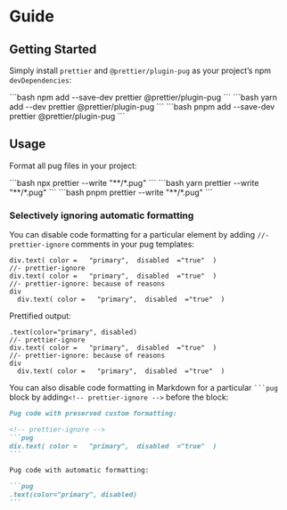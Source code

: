 # Guide

## Getting Started

Simply install `prettier` and `@prettier/plugin-pug` as your project’s npm `devDependencies`:

<code-group>
<code-block title="NPM" active>
```bash
npm add --save-dev prettier @prettier/plugin-pug
```
</code-block>

<code-block title="YARN">
```bash
yarn add --dev prettier @prettier/plugin-pug
```
</code-block>

<code-block title="PNPM">
```bash
pnpm add --save-dev prettier @prettier/plugin-pug
```
</code-block>
</code-group>

## Usage

Format all pug files in your project:

<code-group>
<code-block title="NPM" active>
```bash
npx prettier --write "**/*.pug"
```
</code-block>

<code-block title="YARN">
```bash
yarn prettier --write "**/*.pug"
```
</code-block>

<code-block title="PNPM">
```bash
pnpm prettier --write "**/*.pug"
```
</code-block>
</code-group>

### Selectively ignoring automatic formatting

You can disable code formatting for a particular element by adding `//- prettier-ignore` comments in your pug templates:

```pug
div.text( color =   "primary",  disabled  ="true"  )
//- prettier-ignore
div.text( color =   "primary",  disabled  ="true"  )
//- prettier-ignore: because of reasons
div
  div.text( color =   "primary",  disabled  ="true"  )
```

Prettified output:

```pug
.text(color="primary", disabled)
//- prettier-ignore
div.text( color =   "primary",  disabled  ="true"  )
//- prettier-ignore: because of reasons
div
  div.text( color =   "primary",  disabled  ="true"  )
```

You can also disable code formatting in Markdown for a particular ` ```pug ` block by adding`<!-- prettier-ignore -->` before the block:

````markdown
Pug code with preserved custom formatting:

<!-- prettier-ignore -->
```pug
div.text( color =   "primary",  disabled  ="true"  )
```

Pug code with automatic formatting:

```pug
.text(color="primary", disabled)
```
````
